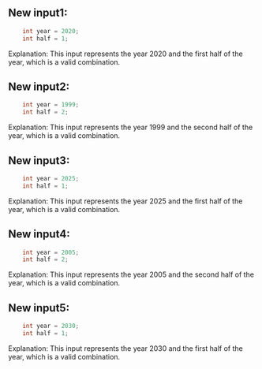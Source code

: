 ## New input1:
```java
    int year = 2020;
    int half = 1;
```
Explanation: This input represents the year 2020 and the first half of the year, which is a valid combination.

## New input2:
```java
    int year = 1999;
    int half = 2;
```
Explanation: This input represents the year 1999 and the second half of the year, which is a valid combination.

## New input3:
```java
    int year = 2025;
    int half = 1;
```
Explanation: This input represents the year 2025 and the first half of the year, which is a valid combination.

## New input4:
```java
    int year = 2005;
    int half = 2;
```
Explanation: This input represents the year 2005 and the second half of the year, which is a valid combination.

## New input5:
```java
    int year = 2030;
    int half = 1;
```
Explanation: This input represents the year 2030 and the first half of the year, which is a valid combination.